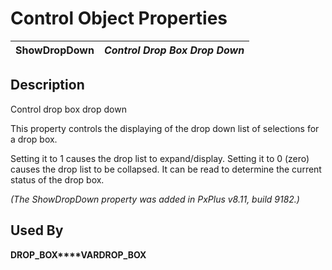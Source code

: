 # Control Object Properties

**ShowDropDown** |  **_Control Drop Box Drop Down_**  
---|---  
  
## Description

Control drop box drop down

This property controls the displaying of the drop down list of selections for a drop box.

Setting it to 1 causes the drop list to expand/display. Setting it to 0 (zero) causes the drop list to be collapsed. It can be read to determine the current status of the drop box.

_(The ShowDropDown property was added in PxPlus v8.11, build 9182.)_

## Used By 

**DROP_BOX****VARDROP_BOX**

